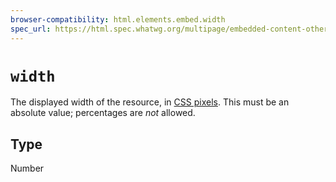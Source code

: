 ```yaml
---
browser-compatibility: html.elements.embed.width
spec_url: https://html.spec.whatwg.org/multipage/embedded-content-other.html#attr-dim-width
---
```


# `width`

The displayed width of the resource, in [CSS
pixels](https://drafts.csswg.org/css-values/#px). This must be an
absolute value; percentages are *not* allowed.

## Type

Number
